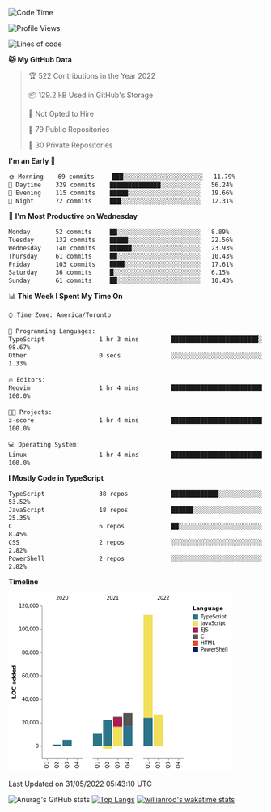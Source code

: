 <!--START_SECTION:waka-->
![Code Time](http://img.shields.io/badge/Code%20Time-235%20hrs%2029%20mins-blue)

![Profile Views](http://img.shields.io/badge/Profile%20Views-4-blue)

![Lines of code](https://img.shields.io/badge/From%20Hello%20World%20I%27ve%20Written-229%20Thousand%20lines%20of%20code-blue)

**🐱 My GitHub Data** 

> 🏆 522 Contributions in the Year 2022
 > 
> 📦 129.2 kB Used in GitHub's Storage 
 > 
> 🚫 Not Opted to Hire
 > 
> 📜 79 Public Repositories 
 > 
> 🔑 30 Private Repositories  
 > 
**I'm an Early 🐤** 

```text
🌞 Morning    69 commits     ███░░░░░░░░░░░░░░░░░░░░░░   11.79% 
🌆 Daytime    329 commits    ██████████████░░░░░░░░░░░   56.24% 
🌃 Evening    115 commits    █████░░░░░░░░░░░░░░░░░░░░   19.66% 
🌙 Night      72 commits     ███░░░░░░░░░░░░░░░░░░░░░░   12.31%

```
📅 **I'm Most Productive on Wednesday** 

```text
Monday       52 commits     ██░░░░░░░░░░░░░░░░░░░░░░░   8.89% 
Tuesday      132 commits    █████░░░░░░░░░░░░░░░░░░░░   22.56% 
Wednesday    140 commits    ██████░░░░░░░░░░░░░░░░░░░   23.93% 
Thursday     61 commits     ██░░░░░░░░░░░░░░░░░░░░░░░   10.43% 
Friday       103 commits    ████░░░░░░░░░░░░░░░░░░░░░   17.61% 
Saturday     36 commits     █░░░░░░░░░░░░░░░░░░░░░░░░   6.15% 
Sunday       61 commits     ██░░░░░░░░░░░░░░░░░░░░░░░   10.43%

```


📊 **This Week I Spent My Time On** 

```text
⌚︎ Time Zone: America/Toronto

💬 Programming Languages: 
TypeScript               1 hr 3 mins         ████████████████████████░   98.67% 
Other                    0 secs              ░░░░░░░░░░░░░░░░░░░░░░░░░   1.33%

🔥 Editors: 
Neovim                   1 hr 4 mins         █████████████████████████   100.0%

🐱‍💻 Projects: 
z-score                  1 hr 4 mins         █████████████████████████   100.0%

💻 Operating System: 
Linux                    1 hr 4 mins         █████████████████████████   100.0%

```

**I Mostly Code in TypeScript** 

```text
TypeScript               38 repos            █████████████░░░░░░░░░░░░   53.52% 
JavaScript               18 repos            ██████░░░░░░░░░░░░░░░░░░░   25.35% 
C                        6 repos             ██░░░░░░░░░░░░░░░░░░░░░░░   8.45% 
CSS                      2 repos             ░░░░░░░░░░░░░░░░░░░░░░░░░   2.82% 
PowerShell               2 repos             ░░░░░░░░░░░░░░░░░░░░░░░░░   2.82%

```


**Timeline**

![Chart not found](https://raw.githubusercontent.com/wise-introvert/wise-introvert/master/charts/bar_graph.png) 


 Last Updated on 31/05/2022 05:43:10 UTC
<!--END_SECTION:waka-->

![Anurag's GitHub stats](https://github-readme-stats.vercel.app/api?username=wise-introvert&count_private=true&show_icons=true)
[![Top Langs](https://github-readme-stats.vercel.app/api/top-langs/?username=wise-introvert&langs_count=10)](https://github.com/anuraghazra/github-readme-stats)
[![willianrod's wakatime stats](https://github-readme-stats.vercel.app/api/wakatime?username=wiseintrovert)](https://github.com/anuraghazra/github-readme-stats)
